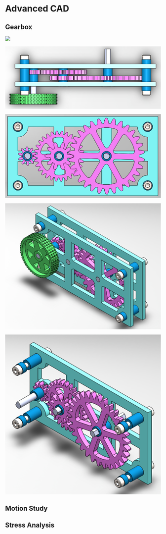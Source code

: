 # Advanced CAD

## Gearbox

<img src="(https://github.com/jbailey24/Advanced_CAD/blob/master/GearandGearbox/GearboxTopSnip.PNG">

![Gearbox Top Photo](https://github.com/jbailey24/Advanced_CAD/blob/master/GearandGearbox/GearboxTopSnip.PNG?raw=true)

![Gearbox Front Photo](https://github.com/jbailey24/Advanced_CAD/blob/master/GearandGearbox/GearboxFrontSnip.PNG?raw=true)

![Gearbox Isometric Photo](https://github.com/jbailey24/Advanced_CAD/blob/master/GearandGearbox/GearboxIsoSnip.PNG?raw=true)

![Gearbox Isometric Photo](https://github.com/jbailey24/Advanced_CAD/blob/master/GearandGearbox/GearboxIsoTransSnip.PNG?raw=true)

## Motion Study 

## Stress Analysis
